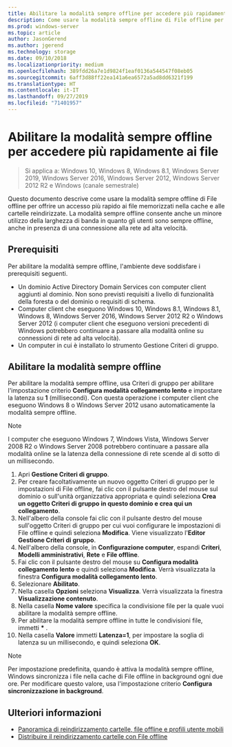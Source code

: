 ```yaml
---
title: Abilitare la modalità sempre offline per accedere più rapidamente ai file
description: Come usare la modalità sempre offline di File offline per offrire un accesso più rapido ai file memorizzati nella cache e alle cartelle reindirizzate.
ms.prod: windows-server
ms.topic: article
author: JasonGerend
ms.author: jgerend
ms.technology: storage
ms.date: 09/10/2018
ms.localizationpriority: medium
ms.openlocfilehash: 389fdd26a7e1d9824f1eaf0136a544547f08eb05
ms.sourcegitcommit: 6aff3d88ff22ea141a6ea6572a5ad8dd6321f199
ms.translationtype: HT
ms.contentlocale: it-IT
ms.lasthandoff: 09/27/2019
ms.locfileid: "71401957"
---
```

# <a name="enable-always-offline-mode-for-faster-access-to-files"></a>Abilitare la modalità sempre offline per accedere più rapidamente ai file

>Si applica a: Windows 10, Windows 8, Windows 8.1, Windows Server 2019, Windows Server 2016, Windows Server 2012, Windows Server 2012 R2 e Windows (canale semestrale)

Questo documento descrive come usare la modalità sempre offline di File offline per offrire un accesso più rapido ai file memorizzati nella cache e alle cartelle reindirizzate. La modalità sempre offline consente anche un minore utilizzo della larghezza di banda in quanto gli utenti sono sempre offline, anche in presenza di una connessione alla rete ad alta velocità.

## <a name="prerequisites"></a>Prerequisiti

Per abilitare la modalità sempre offline, l'ambiente deve soddisfare i prerequisiti seguenti.

- Un dominio Active Directory Domain Services con computer client aggiunti al dominio. Non sono previsti requisiti a livello di funzionalità della foresta o del dominio o requisiti di schema.
- Computer client che eseguono Windows 10, Windows 8.1, Windows 8.1, Windows 8, Windows Server 2016, Windows Server 2012 R2 o Windows Server 2012 (i computer client che eseguono versioni precedenti di Windows potrebbero continuare a passare alla modalità online su connessioni di rete ad alta velocità).
- Un computer in cui è installato lo strumento Gestione Criteri di gruppo.

## <a name="enable-always-offline-mode"></a>Abilitare la modalità sempre offline

Per abilitare la modalità sempre offline, usa Criteri di gruppo per abilitare l'impostazione criterio **Configura modalità collegamento lento** e impostare la latenza su **1** (millisecondi). Con questa operazione i computer client che eseguono Windows 8 o Windows Server 2012 usano automaticamente la modalità sempre offline.

>[!NOTE]
>I computer che eseguono Windows 7, Windows Vista, Windows Server 2008 R2 o Windows Server 2008 potrebbero continuare a passare alla modalità online se la latenza della connessione di rete scende al di sotto di un millisecondo.

1. Apri **Gestione Criteri di gruppo**.
2. Per creare facoltativamente un nuovo oggetto Criteri di gruppo per le impostazioni di File offline, fai clic con il pulsante destro del mouse sul dominio o sull'unità organizzativa appropriata e quindi seleziona **Crea un oggetto Criteri di gruppo in questo dominio e crea qui un collegamento**.
3. Nell'albero della console fai clic con il pulsante destro del mouse sull'oggetto Criteri di gruppo per cui vuoi configurare le impostazioni di File offline e quindi seleziona **Modifica**. Viene visualizzato l'**Editor Gestione Criteri di gruppo**.
4. Nell'albero della console, in **Configurazione computer**, espandi **Criteri**, **Modelli amministrativi**, **Rete** e **File offline**.
5. Fai clic con il pulsante destro del mouse su **Configura modalità collegamento lento** e quindi seleziona **Modifica**. Verrà visualizzata la finestra **Configura modalità collegamento lento**.
6. Selezionare **Abilitato**.
7. Nella casella **Opzioni** seleziona **Visualizza**. Verrà visualizzata la finestra **Visualizzazione contenuto**.
8. Nella casella **Nome valore** specifica la condivisione file per la quale vuoi abilitare la modalità sempre offline.
9. Per abilitare la modalità sempre offline in tutte le condivisioni file, immetti **\*** .
10. Nella casella **Valore** immetti **Latenza=1**, per impostare la soglia di latenza su un millisecondo, e quindi seleziona **OK**.

>[!NOTE]
>Per impostazione predefinita, quando è attiva la modalità sempre offline, Windows sincronizza i file nella cache di File offline in background ogni due ore. Per modificare questo valore, usa l'impostazione criterio **Configura sincronizzazione in background**.

## <a name="more-information"></a>Ulteriori informazioni

* [Panoramica di reindirizzamento cartelle, file offline e profili utente mobili](folder-redirection-rup-overview.md)
* [Distribuire il reindirizzamento cartelle con File offline](deploy-folder-redirection.md)